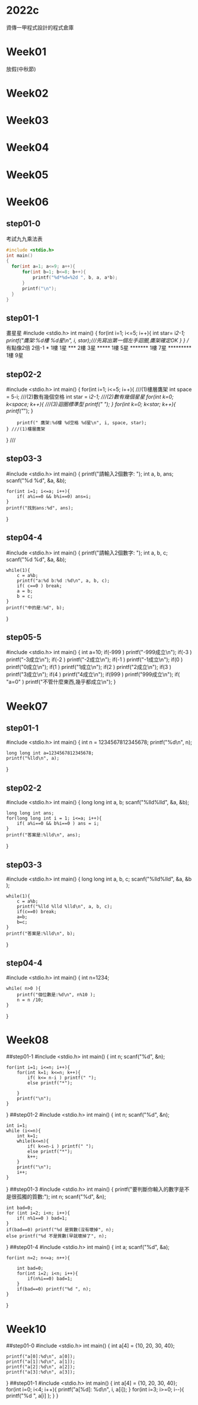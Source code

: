 # 2022c
資傳一甲程式設計的程式倉庫
# Week01
放假(中秋節)

# Week02

# Week03

# Week04

# Week05

# Week06
## step01-0
考試九九乘法表
```cpp
#include <stdio.h>
int main()
{
  for(int a=1; a<=9; a++){
      for(int b=1; b<=8; b++){
          printf("%d*%d=%2d ", b, a, a*b);
      }
      printf("\n");
  }
}
```
## step01-1
畫星星
#include <stdio.h>
int main()
{
    for(int i=1; i<=5; i++){
        int star= i*2-1;
        printf("鷹架:%d樓 %d星\n", i, star);///先寫出第一個左手迴圈,鷹架確定OK
    }
}
/*   有點像2倍 2倍-1
     *     1樓 1星
    ***    2樓 3星
   *****   1樓 5星
  *******  1樓 7星
 ********* 1樓 9星
 ## step02-2
 #include <stdio.h>
int main()
{
    for(int i=1; i<=5; i++){  ///(1)樓層鷹架
        int space = 5-i; ///(2)數有幾個空格
        int star = i*2-1; ///(2)數有幾個星星
        for(int k=0; k<space; k++){ ///(3)迴圈標準型
            printf(" ");
        }
        for(int k=0; k<star; k++){
            printf("*");
        }

        printf(" 鷹架:%d樓 %d空格 %d星\n", i, space, star);
    } ///(1)樓層鷹架
}
///
## step03-3
#include <stdio.h>
int main()
{
    printf("請輸入2個數字: ");
    int a, b, ans;
    scanf("%d %d", &a, &b);

    for(int i=1; i<=a; i++){
        if( a%i==0 && b%i==0) ans=i;
    }
    printf("找到ans:%d", ans);
}
## step04-4
#include <stdio.h>
int main()
{
    printf("請輸入2個數字: ");
    int a, b, c;
    scanf("%d %d", &a, &b);

    while(1){
        c = a%b;
        printf("a:%d b:%d :%d\n", a, b, c);
        if( c==0 ) break;
        a = b;
        b = c;
    }
    printf("中的是:%d", b);
}
## step05-5
#include <stdio.h>
int main()
{
    int a=10;
    if(-999 ) printf("-999成立\n");
    if(-3 ) printf("-3成立\n");
    if(-2 ) printf("-2成立\n");
    if(-1 ) printf("-1成立\n");
    if(0 ) printf("0成立\n");
    if(1 ) printf("1成立\n");
    if(2 ) printf("2成立\n");
    if(3 ) printf("3成立\n");
    if(4 ) printf("4成立\n");
    if(999 ) printf("999成立\n");
    if( "a=0" ) printf("不管什麼東西,幾乎都成立\n");
}
# Week07
## step01-1
#include <stdio.h>
int main()
{
    int n = 1234567812345678;
    printf("%d\n", n);


    long long int a=1234567812345678;
    printf("%lld\n", a);
}
## step02-2
#include <stdio.h>
int main()
{
    long long int a, b;
    scanf("%lld%lld", &a, &b);

    long long int ans;
    for(long long int i = 1; i<=a; i++){
        if( a%i==0 && b%i==0 ) ans = i;
    }
    printf("答案是:%lld\n", ans);
}
## step03-3
#include <stdio.h>
int main()
{
    long long int a, b, c;
    scanf("%lld%lld", &a, &b );

    while(1){
        c = a%b;
        printf("%lld %lld %lld\n", a, b, c);
        if(c==0) break;
        a=b;
        b=c;
    }
    printf("答案是:%lld\n", b);
}
## step04-4
#include <stdio.h>
int main()
{
    int n=1234;

    while( n>0 ){
        printf("個位數是:%d\n", n%10 );
        n = n /10;
    }
}
# Week08
##step01-1
#include <stdio.h>
int main()
{
    int n;
    scanf("%d", &n);

    for(int i=1; i<=n; i++){
        for(int k=1; k<=n; k++){
            if( k<= n-i ) printf(" ");
            else printf("*");

        }
        printf("\n");
    }
}
##step01-2
#include <stdio.h>
int main()
{
	int n;
	scanf("%d", &n);

	int i=1;
	while (i<=n){
		int k=1;
		while(k<=n){
			if( k<=n-i ) printf(" ");
			else printf("*");
			k++;
		}
		printf("\n");
		i++;
	}

}
##step01-3
#include <stdio.h>
int main()
{
    printf("要判斷你輸入的數字是不是很孤獨的質數:");
    int n;
    scanf("%d", &n);

    int bad=0;
    for (int i=2; i<n; i++){
        if( n%1==0 ) bad=1;
    }
    if(bad==0) printf("%d 是質數(沒有壞掉", n);
    else printf("%d 不是質數(早就壞掉了", n);
}
##step01-4
#include <stdio.h>
int main()
{
    int a;
    scanf("%d", &a);

    for(int n=2; n<=a; n++){

        int bad=0;
        for(int i=2; i<n; i++){
            if(n%i==0) bad=1;
        }
        if(bad==0) printf("%d ", n);
    }
}
# Week10
##step01-0
#include <stdio.h>
int main()
{
    int a[4] = {10, 20, 30, 40};

    printf("a[0]:%d\n", a[0]);
    printf("a[1]:%d\n", a[1]);
    printf("a[2]:%d\n", a[2]);
    printf("a[3]:%d\n", a[3]);
}
##step01-1
#include <stdio.h>
int main()
{
    int a[4] = {10, 20, 30, 40};
    for(int i=0; i<4; i++){
        printf("a[%d]: %d\n", i, a[i]);
    }
    for(int i=3; i>=0; i--){
        printf("%d ", a[i] );
    }
}
